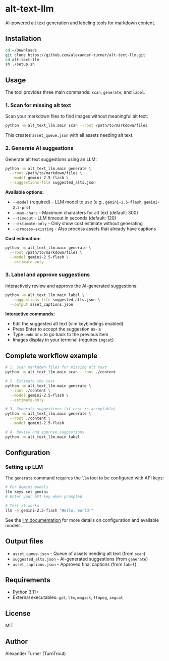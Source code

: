 # alt-text-llm

AI-powered alt text generation and labeling tools for markdown content.

## Installation

```bash
cd ~/Downloads
git clone https://github.com/alexander-turner/alt-text-llm.git
cd alt-text-llm
sh ./setup.sh
```

## Usage

The tool provides three main commands: `scan`, `generate`, and `label`.

### 1. Scan for missing alt text

Scan your markdown files to find images without meaningful alt text:

```bash
python -m alt_text_llm.main scan --root /path/to/markdown/files
```

This creates `asset_queue.json` with all assets needing alt text.

### 2. Generate AI suggestions

Generate alt text suggestions using an LLM:

```bash
python -m alt_text_llm.main generate \
  --root /path/to/markdown/files \
  --model gemini-2.5-flash \
  --suggestions-file suggested_alts.json
```

**Available options:**

- `--model` (required) - LLM model to use (e.g., `gemini-2.5-flash`, `gemini-2.5-pro`)
- `--max-chars` - Maximum characters for alt text (default: 300)
- `--timeout` - LLM timeout in seconds (default: 120)
- `--estimate-only` - Only show cost estimate without generating
- `--process-existing` - Also process assets that already have captions

**Cost estimation:**

```bash
python -m alt_text_llm.main generate \
  --root /path/to/markdown/files \
  --model gemini-2.5-flash \
  --estimate-only
```

### 3. Label and approve suggestions

Interactively review and approve the AI-generated suggestions:

```bash
python -m alt_text_llm.main label \
  --suggestions-file suggested_alts.json \
  --output asset_captions.json
```

**Interactive commands:**

- Edit the suggested alt text (vim keybindings enabled)
- Press Enter to accept the suggestion as-is
- Type `undo` or `u` to go back to the previous item
- Images display in your terminal (requires `imgcat`)

## Complete workflow example

```bash
# 1. Scan markdown files for missing alt text
python -m alt_text_llm.main scan --root ./content

# 2. Estimate the cost
python -m alt_text_llm.main generate \
  --root ./content \
  --model gemini-2.5-flash \
  --estimate-only

# 3. Generate suggestions (if cost is acceptable)
python -m alt_text_llm.main generate \
  --root ./content \
  --model gemini-2.5-flash

# 4. Review and approve suggestions
python -m alt_text_llm.main label
```

## Configuration

### Setting up LLM

The `generate` command requires the `llm` tool to be configured with API keys:

```bash
# For Gemini models
llm keys set gemini
# Enter your API key when prompted

# Test it works
llm -m gemini-2.5-flash "Hello, world!"
```

See the [llm documentation](https://llm.datasette.io/) for more details on configuration and available models.

## Output files

- `asset_queue.json` - Queue of assets needing alt text (from `scan`)
- `suggested_alts.json` - AI-generated suggestions (from `generate`)
- `asset_captions.json` - Approved final captions (from `label`)

## Requirements

- Python 3.11+
- External executables: `git`, `llm`, `magick`, `ffmpeg`, `imgcat`

## License

MIT

## Author

Alexander Turner (TurnTrout)
